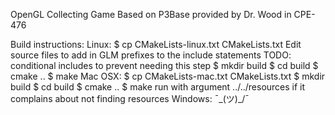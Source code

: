 OpenGL Collecting Game
Based on P3Base provided by Dr. Wood in CPE-476 

Build instructions:
    Linux: 
        $ cp CMakeLists-linux.txt CMakeLists.txt
        Edit source files to add in GLM prefixes to 
        the include statements
            TODO: conditional includes to prevent needing
            this step
        $ mkdir build
        $ cd build
        $ cmake ..
        $ make
    Mac OSX:
        $ cp CMakeLists-mac.txt CMakeLists.txt
        $ mkdir build
        $ cd build
        $ cmake ..
        $ make
        run with argument ../../resources if it complains about not finding resources
    Windows:
        ¯\_(ツ)_/¯